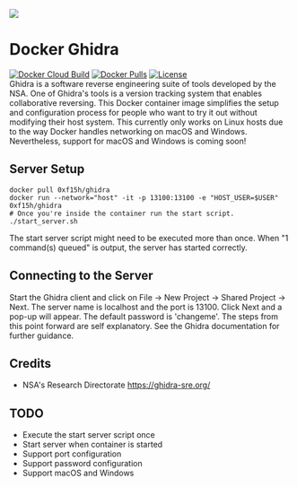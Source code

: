 ![](https://raw.githubusercontent.com/0xf15h/docker_ghidra/master/ghidra_logo.png)
# Docker Ghidra
[![Docker Cloud Build](https://img.shields.io/docker/cloud/build/0xf15h/ghidra.svg?style=popout)](https://hub.docker.com/r/0xf15h/ghidra) [![Docker Pulls](https://img.shields.io/docker/pulls/0xf15h/ghidra.svg?style=popout)](https://hub.docker.com/r/0xf15h/ghidra) [![License](https://img.shields.io/github/license/0xf15h/docker_ghidra.svg?style=popout)](https://hub.docker.com/r/0xf15h/ghidra)  
Ghidra is a software reverse engineering suite of tools developed by the NSA. One of Ghidra's tools is a version tracking system that enables collaborative reversing. This Docker container image simplifies the setup and configuration process for people who want to try it out without modifying their host system. This currently only works on Linux hosts due to the way Docker handles networking on macOS and Windows. Nevertheless, support for macOS and Windows is coming soon!

## Server Setup
```
docker pull 0xf15h/ghidra
docker run --network="host" -it -p 13100:13100 -e "HOST_USER=$USER" 0xf15h/ghidra
# Once you're inside the container run the start script.
./start_server.sh
```
The start server script might need to be executed more than once. When "1 command(s) queued" is output, the server has started correctly.

## Connecting to the Server
Start the Ghidra client and click on File -> New Project -> Shared Project -> Next. The server name is localhost and the port is 13100. Click Next and a pop-up will appear. The default password is 'changeme'. The steps from this point forward are self explanatory. See the Ghidra documentation for further guidance.

## Credits
- NSA's Research Directorate https://ghidra-sre.org/

## TODO
- Execute the start server script once
- Start server when container is started
- Support port configuration
- Support password configuration
- Support macOS and Windows
